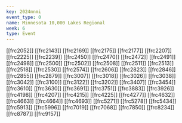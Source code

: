 ```yaml
---
key: 2024mnmi
event_type: 0
name: Minnesota 10,000 Lakes Regional
week: 6
type: Event
---
```

[[frc2052]]
[[frc2143]]
[[frc2169]]
[[frc2175]]
[[frc2177]]
[[frc2207]]
[[frc2225]]
[[frc2239]]
[[frc2450]]
[[frc2470]]
[[frc2472]]
[[frc2491]]
[[frc2498]]
[[frc2500]]
[[frc2502]]
[[frc2508]]
[[frc2511]]
[[frc2513]]
[[frc2518]]
[[frc2530]]
[[frc2574]]
[[frc2606]]
[[frc2823]]
[[frc2846]]
[[frc2855]]
[[frc2879]]
[[frc3007]]
[[frc3018]]
[[frc3026]]
[[frc3038]]
[[frc3042]]
[[frc3100]]
[[frc3122]]
[[frc3202]]
[[frc3407]]
[[frc3454]]
[[frc3610]]
[[frc3630]]
[[frc3691]]
[[frc3751]]
[[frc3883]]
[[frc3926]]
[[frc4198]]
[[frc4207]]
[[frc4215]]
[[frc4225]]
[[frc4277]]
[[frc4632]]
[[frc4663]]
[[frc4664]]
[[frc4693]]
[[frc5271]]
[[frc5278]]
[[frc5434]]
[[frc5913]]
[[frc5996]]
[[frc7019]]
[[frc7068]]
[[frc7850]]
[[frc8234]]
[[frc8787]]
[[frc9157]]

